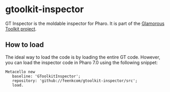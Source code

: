 # gtoolkit-inspector
GT Inspector is the moldable inspector for Pharo. It is part of the [Glamorous Toolkit project](https://github.com/feenkcom/gtoolkit).

## How to load

The ideal way to load the code is by loading the entire GT code. However, you can load the inspector code in Pharo 7.0 using the following snippet:

```
Metacello new
   baseline: 'GToolkitInspector';
   repository: 'github://feenkcom/gtoolkit-inspector/src';
   load.
```
